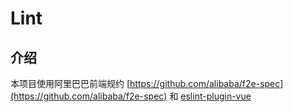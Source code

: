 # Lint

## 介绍
本项目使用阿里巴巴前端规约 [https://github.com/alibaba/f2e-spec](https://github.com/alibaba/f2e-spec)
和 [eslint-plugin-vue](https://eslint.vuejs.org/user-guide/) 